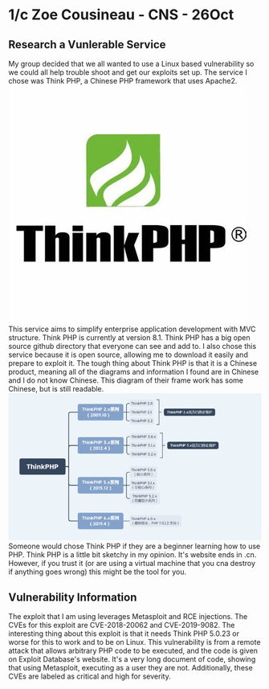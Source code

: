 # 1/c Zoe Cousineau - CNS - 26Oct

## Research a Vunlerable Service
My group decided that we all wanted to use a Linux based vulnerability so we could all help trouble shoot and get our exploits set up. The service I chose was Think PHP, a Chinese PHP framework that uses Apache2.
![ThinkPHPLogo](https://github.com/zcous/CNS_Cousineau_23/blob/main/HW7/OIP.jpg)
This service aims to simplify enterprise application development with MVC structure. Think PHP is currently at version 8.1. Think PHP has a big open source github directory that everyone can see and add to. I also chose this service because it is open source, allowing me to download it easily and prepare to exploit it. The tough thing about Think PHP is that it is a Chinese product, meaning all of the diagrams and information I found are in Chinese and I do not know Chinese. This diagram of their frame work has some Chinese, but is still readable. 
![Framework](https://github.com/zcous/CNS_Cousineau_23/blob/main/HW7/ThinkFrame.png)
Someone would chose Think PHP if they are a beginner learning how to use PHP. Think PHP is a little bit sketchy in my opinion. It's website ends in .cn. However, if you trust it (or are using a virtual machine that you cna destroy if anything goes wrong) this might be the tool for you. 

## Vulnerability Information
The exploit that I am using leverages Metasploit and RCE injections. The CVEs for this exploit are CVE-2018-20062 and CVE-2019-9082. The interesting thing about this exploit is that it needs Think PHP 5.0.23 or worse for this to work and to be on Linux. This vulnerability is from a remote attack that allows arbitrary PHP code to be executed, and the code is given on Exploit Database's website. It's a very long document of code, showing that using Metasploit, executing as a user they are not. Additionally, these CVEs are labeled as critical and high for severity. 
